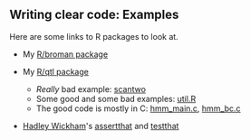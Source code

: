 ## Writing clear code: Examples

Here are some links to R packages to look at.

- My [R/broman package](https://github.com/kbroman/broman)

- My [R/qtl package](https://github.com/kbroman/qtl)

  - _Really_ bad example:
    [scantwo](https://github.com/kbroman/qtl/blob/master/R/scantwo.R)
  - Some good and some bad examples:
    [util.R](https://github.com/kbroman/qtl/blob/master/R/util.R)
  - The good code is mostly in C:
    [hmm_main.c](https://github.com/kbroman/qtl/blob/master/src/hmm_main.c), 
    [hmm_bc.c](https://github.com/kbroman/qtl/blob/master/src/hmm_bc.c)

- [Hadley Wickham](http://had.co.nz/)'s [assertthat](https://github.com/hadley/assertthat) and
  [testthat](https://github.com/hadley/testthat)

